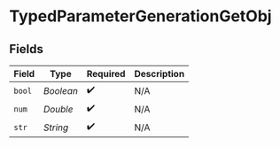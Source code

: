 # TypedParameterGenerationGetObj


## Fields

| Field              | Type               | Required           | Description        |
| ------------------ | ------------------ | ------------------ | ------------------ |
| `bool`             | *Boolean*          | :heavy_check_mark: | N/A                |
| `num`              | *Double*           | :heavy_check_mark: | N/A                |
| `str`              | *String*           | :heavy_check_mark: | N/A                |